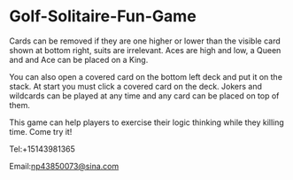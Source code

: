 # Golf-Solitaire-Fun-Game

Cards can be removed if they are one higher or lower than the visible card shown at bottom right, suits are irrelevant. Aces are high and low, a Queen and and Ace can be placed on a King.

You can also open a covered card on the bottom left deck and put it on the stack. At start you must click a covered card on the deck. Jokers and wildcards can be played at any time and any card can be placed on top of them.

This game can help players to exercise their logic thinking while they killing time. Come try it!

Tel:+15143981365

Email:np43850073@sina.com
